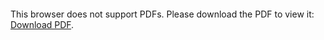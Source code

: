 <object data="https://github.com/wiktormalyska/resume/blob/main/WiktorMalyska_CV.pdf" type="application/pdf" width="700px" height="700px">
    <embed src="https://github.com/wiktormalyska/resume/blob/main/WiktorMalyska_CV.pdf">
        <p>This browser does not support PDFs. Please download the PDF to view it: <a href="https://github.com/wiktormalyska/resume/blob/main/WiktorMalyska_CV.pdf">Download PDF</a>.</p>
    </embed>
</object>
